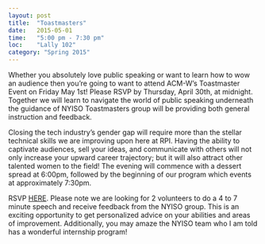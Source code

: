 ```yaml
---
layout: post
title:  "Toastmasters"
date:   2015-05-01
time:   "5:00 pm - 7:30 pm"
loc:    "Lally 102"
category: "Spring 2015"
---
```


Whether you absolutely love public speaking or want to learn how to wow an audience then you’re going to want to attend ACM-W’s Toastmaster Event on Friday May 1st!
Please RSVP by Thursday, April 30th, at midnight.
Together we will learn to navigate the world of public speaking underneath the guidance of NYISO Toastmasters group will be providing both general instruction and feedback.

Closing the tech industry’s gender gap will require more than the stellar technical skills we are improving upon here at RPI.
Having the ability to captivate audiences, sell your ideas, and communicate with others will not only increase your upward career trajectory; but it will also attract other talented women to the field!
The evening will commence with a dessert spread at 6:00pm, followed by the beginning of our program which events at approximately 7:30pm.

RSVP [HERE](https://cammiej.typeform.com/to/qoCykI).
Please note we are looking for 2 volunteers to do a 4 to 7 minute speech and receive feedback from the NYISO group.
This is an exciting opportunity to get personalized advice on your abilities and areas of improvement.
Additionally, you may amaze the NYISO team who I am told has a wonderful internship program!
